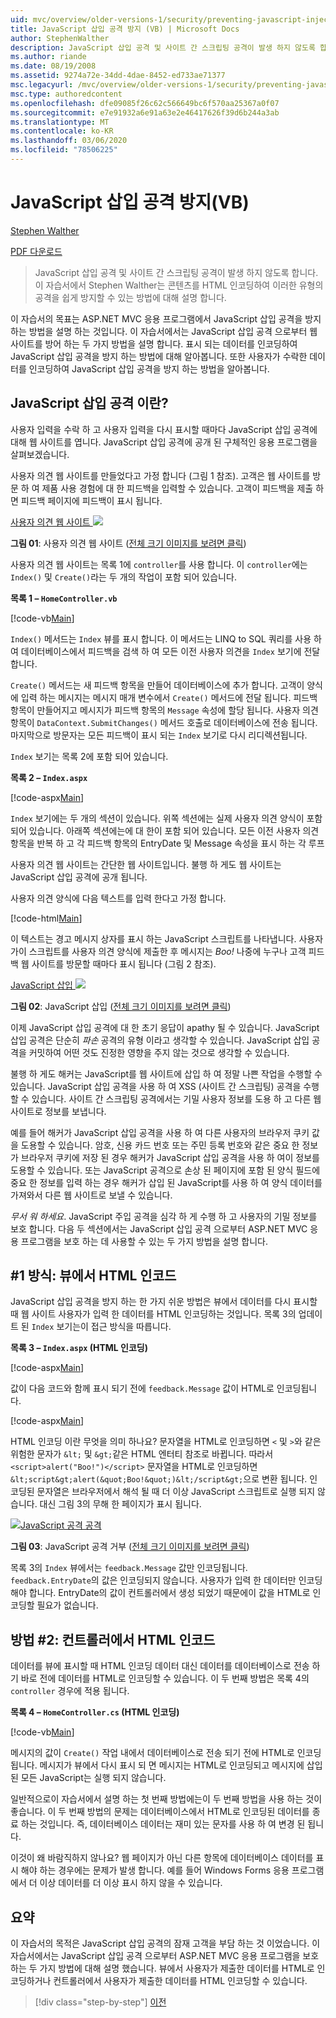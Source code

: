 ```yaml
---
uid: mvc/overview/older-versions-1/security/preventing-javascript-injection-attacks-vb
title: JavaScript 삽입 공격 방지 (VB) | Microsoft Docs
author: StephenWalther
description: JavaScript 삽입 공격 및 사이트 간 스크립팅 공격이 발생 하지 않도록 합니다. 이 자습서에서 Stephen Walther는 쉽게 제거할 수 있는 방법을 설명 합니다.
ms.author: riande
ms.date: 08/19/2008
ms.assetid: 9274a72e-34dd-4dae-8452-ed733ae71377
msc.legacyurl: /mvc/overview/older-versions-1/security/preventing-javascript-injection-attacks-vb
msc.type: authoredcontent
ms.openlocfilehash: dfe09085f26c62c566649bc6f570aa25367a0f07
ms.sourcegitcommit: e7e91932a6e91a63e2e46417626f39d6b244a3ab
ms.translationtype: MT
ms.contentlocale: ko-KR
ms.lasthandoff: 03/06/2020
ms.locfileid: "78506225"
---
```

# <a name="preventing-javascript-injection-attacks-vb"></a>JavaScript 삽입 공격 방지(VB)

[Stephen Walther](https://github.com/StephenWalther)

[PDF 다운로드](https://download.microsoft.com/download/8/4/8/84843d8d-1575-426c-bcb5-9d0c42e51416/ASPNET_MVC_Tutorial_06_VB.pdf)

> JavaScript 삽입 공격 및 사이트 간 스크립팅 공격이 발생 하지 않도록 합니다. 이 자습서에서 Stephen Walther는 콘텐츠를 HTML 인코딩하여 이러한 유형의 공격을 쉽게 방지할 수 있는 방법에 대해 설명 합니다.

이 자습서의 목표는 ASP.NET MVC 응용 프로그램에서 JavaScript 삽입 공격을 방지 하는 방법을 설명 하는 것입니다. 이 자습서에서는 JavaScript 삽입 공격 으로부터 웹 사이트를 방어 하는 두 가지 방법을 설명 합니다. 표시 되는 데이터를 인코딩하여 JavaScript 삽입 공격을 방지 하는 방법에 대해 알아봅니다. 또한 사용자가 수락한 데이터를 인코딩하여 JavaScript 삽입 공격을 방지 하는 방법을 알아봅니다.

## <a name="what-is-a-javascript-injection-attack"></a>JavaScript 삽입 공격 이란?

사용자 입력을 수락 하 고 사용자 입력을 다시 표시할 때마다 JavaScript 삽입 공격에 대해 웹 사이트를 엽니다. JavaScript 삽입 공격에 공개 된 구체적인 응용 프로그램을 살펴보겠습니다.

사용자 의견 웹 사이트를 만들었다고 가정 합니다 (그림 1 참조). 고객은 웹 사이트를 방문 하 여 제품 사용 경험에 대 한 피드백을 입력할 수 있습니다. 고객이 피드백을 제출 하면 피드백 페이지에 피드백이 표시 됩니다.

[사용자 의견 웹 사이트 ![](preventing-javascript-injection-attacks-vb/_static/image2.png)](preventing-javascript-injection-attacks-vb/_static/image1.png)

**그림 01**: 사용자 의견 웹 사이트 ([전체 크기 이미지를 보려면 클릭](preventing-javascript-injection-attacks-vb/_static/image3.png))

사용자 의견 웹 사이트는 목록 1에 `controller`를 사용 합니다. 이 `controller`에는 `Index()` 및 `Create()`라는 두 개의 작업이 포함 되어 있습니다.

**목록 1 – `HomeController.vb`**

[!code-vb[Main](preventing-javascript-injection-attacks-vb/samples/sample1.vb)]

`Index()` 메서드는 `Index` 뷰를 표시 합니다. 이 메서드는 LINQ to SQL 쿼리를 사용 하 여 데이터베이스에서 피드백을 검색 하 여 모든 이전 사용자 의견을 `Index` 보기에 전달 합니다.

`Create()` 메서드는 새 피드백 항목을 만들어 데이터베이스에 추가 합니다. 고객이 양식에 입력 하는 메시지는 메시지 매개 변수에서 `Create()` 메서드에 전달 됩니다. 피드백 항목이 만들어지고 메시지가 피드백 항목의 `Message` 속성에 할당 됩니다. 사용자 의견 항목이 `DataContext.SubmitChanges()` 메서드 호출로 데이터베이스에 전송 됩니다. 마지막으로 방문자는 모든 피드백이 표시 되는 `Index` 보기로 다시 리디렉션됩니다.

`Index` 보기는 목록 2에 포함 되어 있습니다.

**목록 2 – `Index.aspx`**

[!code-aspx[Main](preventing-javascript-injection-attacks-vb/samples/sample2.aspx)]

`Index` 보기에는 두 개의 섹션이 있습니다. 위쪽 섹션에는 실제 사용자 의견 양식이 포함 되어 있습니다. 아래쪽 섹션에는에 대 한이 포함 되어 있습니다. 모든 이전 사용자 의견 항목을 반복 하 고 각 피드백 항목의 EntryDate 및 Message 속성을 표시 하는 각 루프

사용자 의견 웹 사이트는 간단한 웹 사이트입니다. 불행 하 게도 웹 사이트는 JavaScript 삽입 공격에 공개 됩니다.

사용자 의견 양식에 다음 텍스트를 입력 한다고 가정 합니다.

[!code-html[Main](preventing-javascript-injection-attacks-vb/samples/sample3.html)]

이 텍스트는 경고 메시지 상자를 표시 하는 JavaScript 스크립트를 나타냅니다. 사용자가이 스크립트를 사용자 의견 양식에 제출한 후 메시지는 <em>Boo!</em> 나중에 누구나 고객 피드백 웹 사이트를 방문할 때마다 표시 됩니다 (그림 2 참조).

[JavaScript 삽입 ![](preventing-javascript-injection-attacks-vb/_static/image5.png)](preventing-javascript-injection-attacks-vb/_static/image4.png)

**그림 02**: JavaScript 삽입 ([전체 크기 이미지를 보려면 클릭](preventing-javascript-injection-attacks-vb/_static/image6.png))

이제 JavaScript 삽입 공격에 대 한 초기 응답이 apathy 될 수 있습니다. JavaScript 삽입 공격은 단순히 *파손* 공격의 유형 이라고 생각할 수 있습니다. JavaScript 삽입 공격을 커밋하여 어떤 것도 진정한 영향을 주지 않는 것으로 생각할 수 있습니다.

불행 하 게도 해커는 JavaScript를 웹 사이트에 삽입 하 여 정말 나쁜 작업을 수행할 수 있습니다. JavaScript 삽입 공격을 사용 하 여 XSS (사이트 간 스크립팅) 공격을 수행할 수 있습니다. 사이트 간 스크립팅 공격에서는 기밀 사용자 정보를 도용 하 고 다른 웹 사이트로 정보를 보냅니다.

예를 들어 해커가 JavaScript 삽입 공격을 사용 하 여 다른 사용자의 브라우저 쿠키 값을 도용할 수 있습니다. 암호, 신용 카드 번호 또는 주민 등록 번호와 같은 중요 한 정보가 브라우저 쿠키에 저장 된 경우 해커가 JavaScript 삽입 공격을 사용 하 여이 정보를 도용할 수 있습니다. 또는 JavaScript 공격으로 손상 된 페이지에 포함 된 양식 필드에 중요 한 정보를 입력 하는 경우 해커가 삽입 된 JavaScript를 사용 하 여 양식 데이터를 가져와서 다른 웹 사이트로 보낼 수 있습니다.

*무서 워 하세요*. JavaScript 주입 공격을 심각 하 게 수행 하 고 사용자의 기밀 정보를 보호 합니다. 다음 두 섹션에서는 JavaScript 삽입 공격 으로부터 ASP.NET MVC 응용 프로그램을 보호 하는 데 사용할 수 있는 두 가지 방법을 설명 합니다.

## <a name="approach-1-html-encode-in-the-view"></a>#1 방식: 뷰에서 HTML 인코드

JavaScript 삽입 공격을 방지 하는 한 가지 쉬운 방법은 뷰에서 데이터를 다시 표시할 때 웹 사이트 사용자가 입력 한 데이터를 HTML 인코딩하는 것입니다. 목록 3의 업데이트 된 `Index` 보기는이 접근 방식을 따릅니다.

**목록 3 – `Index.aspx` (HTML 인코딩)**

[!code-aspx[Main](preventing-javascript-injection-attacks-vb/samples/sample4.aspx)]

값이 다음 코드와 함께 표시 되기 전에 `feedback.Message` 값이 HTML로 인코딩됩니다.

[!code-aspx[Main](preventing-javascript-injection-attacks-vb/samples/sample5.aspx)]

HTML 인코딩 이란 무엇을 의미 하나요? 문자열을 HTML로 인코딩하면 `<` 및 `>`와 같은 위험한 문자가 `&lt;` 및 `&gt;`같은 HTML 엔터티 참조로 바뀝니다. 따라서 `<script>alert("Boo!")</script>` 문자열을 HTML로 인코딩하면 `&lt;script&gt;alert(&quot;Boo!&quot;)&lt;/script&gt;`으로 변환 됩니다. 인코딩된 문자열은 브라우저에서 해석 될 때 더 이상 JavaScript 스크립트로 실행 되지 않습니다. 대신 그림 3의 무해 한 페이지가 표시 됩니다.

[![JavaScript 공격 공격](preventing-javascript-injection-attacks-vb/_static/image8.png)](preventing-javascript-injection-attacks-vb/_static/image7.png)

**그림 03**: JavaScript 공격 거부 ([전체 크기 이미지를 보려면 클릭](preventing-javascript-injection-attacks-vb/_static/image9.png))

목록 3의 `Index` 뷰에서는 `feedback.Message` 값만 인코딩됩니다. `feedback.EntryDate`의 값은 인코딩되지 않습니다. 사용자가 입력 한 데이터만 인코딩해야 합니다. EntryDate의 값이 컨트롤러에서 생성 되었기 때문에이 값을 HTML로 인코딩할 필요가 없습니다.

## <a name="approach-2-html-encode-in-the-controller"></a>방법 #2: 컨트롤러에서 HTML 인코드

데이터를 뷰에 표시할 때 HTML 인코딩 데이터 대신 데이터를 데이터베이스로 전송 하기 바로 전에 데이터를 HTML로 인코딩할 수 있습니다. 이 두 번째 방법은 목록 4의 `controller` 경우에 적용 됩니다.

**목록 4 – `HomeController.cs` (HTML 인코딩)**

[!code-vb[Main](preventing-javascript-injection-attacks-vb/samples/sample6.vb)]

메시지의 값이 `Create()` 작업 내에서 데이터베이스로 전송 되기 전에 HTML로 인코딩됩니다. 메시지가 뷰에서 다시 표시 되 면 메시지는 HTML로 인코딩되고 메시지에 삽입 된 모든 JavaScript는 실행 되지 않습니다.

일반적으로이 자습서에서 설명 하는 첫 번째 방법에는이 두 번째 방법을 사용 하는 것이 좋습니다. 이 두 번째 방법의 문제는 데이터베이스에서 HTML로 인코딩된 데이터를 종료 하는 것입니다. 즉, 데이터베이스 데이터는 재미 있는 문자를 사용 하 여 변경 된 됩니다.

이것이 왜 바람직하지 않나요? 웹 페이지가 아닌 다른 항목에 데이터베이스 데이터를 표시 해야 하는 경우에는 문제가 발생 합니다. 예를 들어 Windows Forms 응용 프로그램에서 더 이상 데이터를 더 이상 표시 하지 않을 수 있습니다.

## <a name="summary"></a>요약

이 자습서의 목적은 JavaScript 삽입 공격의 잠재 고객을 부담 하는 것 이었습니다. 이 자습서에서는 JavaScript 삽입 공격 으로부터 ASP.NET MVC 응용 프로그램을 보호 하는 두 가지 방법에 대해 설명 했습니다. 뷰에서 사용자가 제출한 데이터를 HTML로 인코딩하거나 컨트롤러에서 사용자가 제출한 데이터를 HTML 인코딩할 수 있습니다.

> [!div class="step-by-step"]
> [이전](authenticating-users-with-windows-authentication-vb.md)

